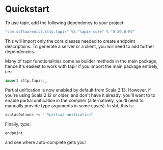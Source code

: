 # Quickstart

To use tapir, add the following dependency to your project:

```scala
"com.softwaremill.sttp.tapir" %% "tapir-core" % "0.20.0-M7"
```

This will import only the core classes needed to create endpoint descriptions. To generate a server or a client, you
will need to add further dependencies.

Many of tapir functionalities come as builder methods in the main package, hence it's easiest to work with tapir if 
you import the main package entirely, i.e.:

```scala
import sttp.tapir._
```

Partial unification is now enabled by default from Scala 2.13. However, if you're using Scala 2.12 or older, and don't 
have it already, you'll want to to enable partial unification in the compiler (alternatively, you'll need to manually 
provide type arguments in some cases). In sbt, this is:

```scala
scalacOptions += "-Ypartial-unification"
```

Finally, type:

```scala
endpoint.
```

and see where auto-complete gets you!
